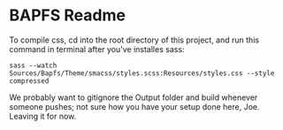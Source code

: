 # BAPFS Readme

To compile css, cd into the root directory of this project, and run this command in terminal after you've installes sass:
```
sass --watch Sources/Bapfs/Theme/smacss/styles.scss:Resources/styles.css --style compressed
```

We probably want to gitignore the Output folder and build whenever someone pushes; not sure how you have your setup done here, Joe. Leaving it for now. 
